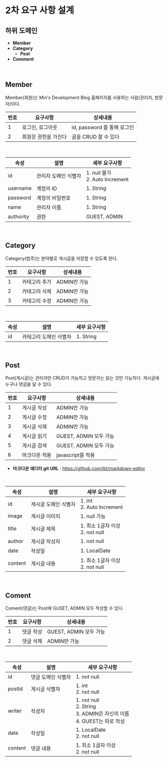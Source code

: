 # 2차 요구 사항 설계

## 하위 도메인

* **Member**
* **Category**
  * **Post**
* **Comment**

<br>

## Member

Member(회원)는 Min's Development Blog 홈페이지를 사용하는 사람(관리자, 방문자)이다.

| 번호 | 요구사항             | 상세내용                    |
| ---- | -------------------- | --------------------------- |
| 1    | 로그인, 로그아웃     | id, password 를 통해 로그인 |
| 2    | 회원은 권한을 가진다 | 글을 CRUD 할 수 있다        |

<br>

| 속성      | 설명                 | 세부 요구사항                       |
| --------- | -------------------- | ----------------------------------- |
| id        | 관리자 도메인 식별자 | 1. null 불가<br />2. Auto Increment |
| username  | 계정의 ID            | 1. String                           |
| password  | 계정의 비밀번호      | 1. String                           |
| name      | 관리자 이름          | 1. String                           |
| authority | 권한                 | GUEST, ADMIN                        |

<br>

## Category

Category(범주)는 분야별로 게시글을 저장할 수 있도록 한다.

| 번호 | 요구사항      | 상세내용     |
| ---- | ------------- | ------------ |
| 1    | 카테고리 추가 | ADMIN만 가능 |
| 2    | 카테고리 삭제 | ADMIN만 가능 |
| 3    | 카테고리 수정 | ADMIN만 가능 |

<br>

| 속성 | 설명                   | 세부 요구사항 |
| ---- | ---------------------- | ------------- |
| id   | 카테고리 도메인 식별자 | 1. String     |

<br>

## Post

Post(게시글)는 관리자만 CRUD가 가능하고 방문자는 읽는 것만 가능하다. 게시글에 누구나 댓글을 달 수 있다.

| 번호 | 요구사항      | 상세내용               |
| ---- | ------------- | ---------------------- |
| 1    | 게시글 작성   | ADMIN만 가능           |
| 2    | 게시글 수정   | ADMIN만 가능           |
| 3    | 게시글 삭제   | ADMIN만 가능           |
| 4    | 게시글 읽기   | GUEST, ADMIN 모두 가능 |
| 5    | 게시글 검색   | GUEST, ADMIN 모두 가능 |
| 6    | 마크다운 적용 | javascript를 적용      |

* **마크다운 에디터 git URL** : https://github.com/jbt/markdown-editor

<br>

| 속성    | 설명                 | 세부 요구사항                       |
| ------- | -------------------- | ----------------------------------- |
| id      | 게시글 도메인 식별자 | 1. int<br />2. Auto Increment       |
| image   | 게시글 이미지        | 1. null 가능                        |
| title   | 게시글 제목          | 1. 최소 1글자 이상<br />2. not null |
| author  | 게시글 작성자        | 1. not null                         |
| date    | 작성일               | 1. LocalDate                        |
| content | 게시글 내용          | 1. 최소 1글자 이상<br />2. not null |

<br>

## Coment

Coment(댓글)는 Post에 GUSET, ADMIN 모두 작성할 수 있다.

| 번호 | 요구사항  | 상세내용               |
| ---- | --------- | ---------------------- |
| 1    | 댓글 작성 | GUEST, ADMIN 모두 가능 |
| 2    | 댓글 삭제 | ADMIN만 가능           |

<br>

| 속성    | 설명               | 세부 요구사항                                                |
| ------- | ------------------ | ------------------------------------------------------------ |
| id      | 댓글 도메인 식별자 | 1. not null                                                  |
| postId  | 게시글 식별자      | 1. int<br />2. not null                                      |
| writer  | 작성자             | 1. not null<br />2. String<br />3. ADMIN은 자신의 이름<br />4. GUEST는 따로 작성 |
| date    | 작성일             | 1. LocalDate<br />2. not null                                |
| content | 댓글 내용          | 1. 최소 1글자 이상<br />2. not null                          |

